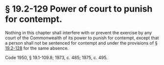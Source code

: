 # § 19.2-129 Power of court to punish for contempt.

<p>Nothing in this chapter shall interfere with or prevent the exercise by any court of the Commonwealth of its power to punish for contempt, except that a person shall not be sentenced for contempt and under the provisions of § <a href='http://law.lis.virginia.gov/vacode/19.2-128/'>19.2-128</a> for the same absence.</p><p>Code 1950, § 19.1-109.8; 1973, c. 485; 1975, c. 495.</p>